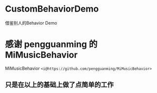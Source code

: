 # CustomBehaviorDemo
借鉴别人的Behavior Demo

# 感谢 pengguanming 的 MiMusicBehavior
MiMusicBehavior  `<i@https://github.com/pengguanming/MiMusicBehavior>`

## 只是在以上的基础上做了点简单的工作
